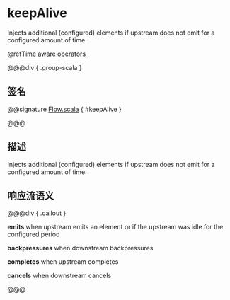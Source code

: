# keepAlive

Injects additional (configured) elements if upstream does not emit for a configured amount of time.

@ref[Time aware operators](../index.md#time-aware-operators)

@@@div { .group-scala }

## 签名

@@signature [Flow.scala](/akka-stream/src/main/scala/akka/stream/scaladsl/Flow.scala) { #keepAlive }

@@@

## 描述

Injects additional (configured) elements if upstream does not emit for a configured amount of time.

## 响应流语义

@@@div { .callout }

**emits** when upstream emits an element or if the upstream was idle for the configured period

**backpressures** when downstream backpressures

**completes** when upstream completes

**cancels** when downstream cancels

@@@

